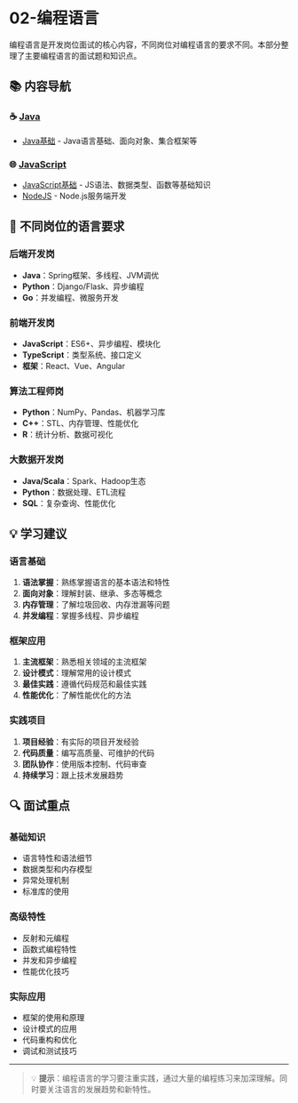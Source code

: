 # 02-编程语言

编程语言是开发岗位面试的核心内容，不同岗位对编程语言的要求不同。本部分整理了主要编程语言的面试题和知识点。

## 📚 内容导航

### ☕ [Java](Java/)
- [Java基础](Java/java-fundamentals.md) - Java语言基础、面向对象、集合框架等

### 🌐 [JavaScript](JavaScript/)
- [JavaScript基础](JavaScript/javascript-fundamentals.md) - JS语法、数据类型、函数等基础知识
- [NodeJS](JavaScript/NodeJS.md) - Node.js服务端开发

## 🎯 不同岗位的语言要求

### 后端开发岗
- **Java**：Spring框架、多线程、JVM调优
- **Python**：Django/Flask、异步编程
- **Go**：并发编程、微服务开发

### 前端开发岗
- **JavaScript**：ES6+、异步编程、模块化
- **TypeScript**：类型系统、接口定义
- **框架**：React、Vue、Angular

### 算法工程师岗
- **Python**：NumPy、Pandas、机器学习库
- **C++**：STL、内存管理、性能优化
- **R**：统计分析、数据可视化

### 大数据开发岗
- **Java/Scala**：Spark、Hadoop生态
- **Python**：数据处理、ETL流程
- **SQL**：复杂查询、性能优化

## 💡 学习建议

### 语言基础
1. **语法掌握**：熟练掌握语言的基本语法和特性
2. **面向对象**：理解封装、继承、多态等概念
3. **内存管理**：了解垃圾回收、内存泄漏等问题
4. **并发编程**：掌握多线程、异步编程

### 框架应用
1. **主流框架**：熟悉相关领域的主流框架
2. **设计模式**：理解常用的设计模式
3. **最佳实践**：遵循代码规范和最佳实践
4. **性能优化**：了解性能优化的方法

### 实践项目
1. **项目经验**：有实际的项目开发经验
2. **代码质量**：编写高质量、可维护的代码
3. **团队协作**：使用版本控制、代码审查
4. **持续学习**：跟上技术发展趋势

## 🔍 面试重点

### 基础知识
- 语言特性和语法细节
- 数据类型和内存模型
- 异常处理机制
- 标准库的使用

### 高级特性
- 反射和元编程
- 函数式编程特性
- 并发和异步编程
- 性能优化技巧

### 实际应用
- 框架的使用和原理
- 设计模式的应用
- 代码重构和优化
- 调试和测试技巧

---

> 💡 **提示**：编程语言的学习要注重实践，通过大量的编程练习来加深理解。同时要关注语言的发展趋势和新特性。
